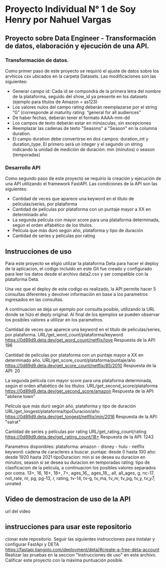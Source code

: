 # Proyecto Individual N° 1 de Soy Henry por Nahuel Vargas

## Proyecto sobre Data Engineer - Transformación de datos, elaboración y ejecución de una API.

### Transformación de datos.
Como primer paso de este proyecto se requirió el ajuste de datos sobre los arvhicos csv ubicados en la carpeta Datasets.
Las modificaciones son las siguientes:
- Generar campo id: Cada id se compondrá de la primera letra del nombre de la plataforma, seguido del show_id ya presente en los datasets (ejemplo para títulos de Amazon = as123)
- Los valores nulos del campo rating deberán reemplazarse por el string “G” (corresponde al maturity rating: “general for all audiences”
- De haber fechas, deberán tener el formato AAAA-mm-dd
- Los campos de texto deberán estar en minúsculas, sin excepciones
- Reemplazar las cadenas de texto "Seasons" a "Season" en la columna duration.
- El campo duration debe convertirse en dos campos: duration_int y duration_type. El primero será un integer y el segundo un string indicando la unidad de medición de duración: min (minutos) o season (temporadas)

### Desarrollo API
Como segundo paso de este proyecto se requirio la creación y ejecución de una API utilizando el framework FastAPI.
Las condiciones de la API son las siguientes:
- Cantidad de veces que aparece una keyword en el título de peliculas/series, por plataforma
- Cantidad de películas por plataforma con un puntaje mayor a XX en determinado año
- La segunda película con mayor score para una plataforma determinada, según el orden alfabético de los títulos.
- Película que más duró según año, plataforma y tipo de duración
- Cantidad de series y películas por rating

## Instrucciones de uso
Para este proyecto se eligió utilizar la plataforma Deta para hacer el deploy de la aplicacion, el codigo incluido en este Git fue creado y configurado para leer los datos desde el archivo data2.csv y ser compatible con la plataforma Deta.

Una vez que el deploy de este codigo es realizado, la API permite hacer 5 consultas diferentes y devolver información en base a los parametros ingresados en las consultas.

A continuacion se deja un ejemplo por consulta posible, utilizando la URL donde se hizo el deply original. Al final de los ejemplos se pueden observar los posibles valores a utilizar en los parametros.

Cantidad de veces que aparece una keyword en el título de peliculas/series, por plataforma.
URL/get_word_count/plataforma/keyword
https://0d89d9.deta.dev/get_word_count/netflix/love
Respuesta de la API: 196

Cantidad de películas por plataforma con un puntaje mayor a XX en determinado año.
URL/get_score_count/plataforma/puntaje/año
https://0d89d9.deta.dev/get_score_count/netflix/85/2010
Respuesta de la API: 20

La segunda película con mayor score para una plataforma determinada, según el orden alfabético de los títulos.
URL/get_second_score/plataforma
https://0d89d9.deta.dev/get_second_score/amazon
Respuesta de la API: "abilene town"

Película que más duró según año, plataforma y tipo de duración
URL/get_longest/plataforma/tipoDuracion/año
https://0d89d9.deta.dev/get_longest/netflix/min/2016
Respuesta de la API: "sairat"

Cantidad de series y películas por rating
URL/get_rating_count/rating
https://0d89d9.deta.dev/get_rating_count/18+
Respuesta de la API: 1243

Parametros disponibles:
plataforma: amazon - disney - hulu - netflix
keyword: cadena de caracteres a buscar.
puntaje: desde 0 hasta 100
año: desde 1920 hasta 2021
tipoDuracion: min si se desea su duracion en minutos, season si se desea su duracion en temporadas
rating: tipo de clasificacion de la pelicula, a continuacion los posibles valores separados por coma.
    13+, 16, 16+, 18+, 7+, ages_16_, ages_18_, all, all_ages, g, nc-17, not_rate, nr, pg, pg-13, r, rating, tv-14, tv-g, tv_ma, tv_nr, tv_pg, tv_y, tv_y7, unrated

## Video de demostracion de uso de la API
url del video

## instrucciones para usar este repositorio
clonar este repositorio.
Seguir las siguientes instrucciones para instalar y configurar FastApi y DETA
    https://fastapi.tiangolo.com/deployment/deta/#create-a-free-deta-account
Realizar las pruebas en la seccion "Instrucciones de uso" en este archivo.
Calificar este proyecto con la máxima puntuación posible.

